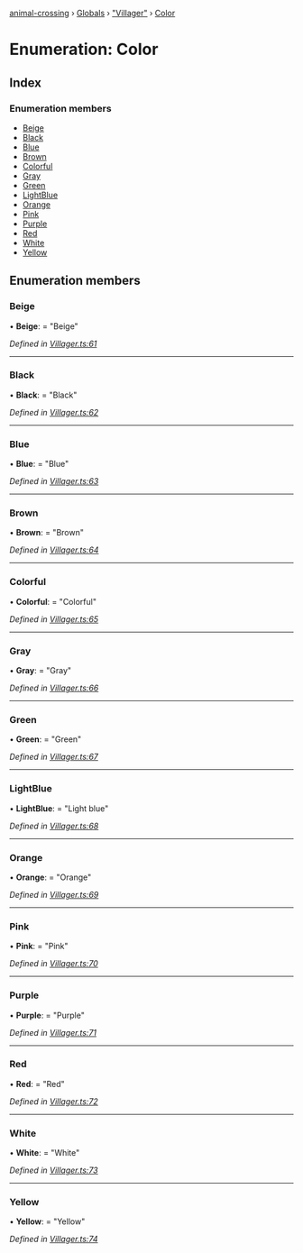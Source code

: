 [animal-crossing](../README.md) › [Globals](../globals.md) › ["Villager"](../modules/_villager_.md) › [Color](_villager_.color.md)

# Enumeration: Color

## Index

### Enumeration members

* [Beige](_villager_.color.md#beige)
* [Black](_villager_.color.md#black)
* [Blue](_villager_.color.md#blue)
* [Brown](_villager_.color.md#brown)
* [Colorful](_villager_.color.md#colorful)
* [Gray](_villager_.color.md#gray)
* [Green](_villager_.color.md#green)
* [LightBlue](_villager_.color.md#lightblue)
* [Orange](_villager_.color.md#orange)
* [Pink](_villager_.color.md#pink)
* [Purple](_villager_.color.md#purple)
* [Red](_villager_.color.md#red)
* [White](_villager_.color.md#white)
* [Yellow](_villager_.color.md#yellow)

## Enumeration members

###  Beige

• **Beige**: = "Beige"

*Defined in [Villager.ts:61](https://github.com/Norviah/animal-crossing/blob/4071e19/module/types/Villager.ts#L61)*

___

###  Black

• **Black**: = "Black"

*Defined in [Villager.ts:62](https://github.com/Norviah/animal-crossing/blob/4071e19/module/types/Villager.ts#L62)*

___

###  Blue

• **Blue**: = "Blue"

*Defined in [Villager.ts:63](https://github.com/Norviah/animal-crossing/blob/4071e19/module/types/Villager.ts#L63)*

___

###  Brown

• **Brown**: = "Brown"

*Defined in [Villager.ts:64](https://github.com/Norviah/animal-crossing/blob/4071e19/module/types/Villager.ts#L64)*

___

###  Colorful

• **Colorful**: = "Colorful"

*Defined in [Villager.ts:65](https://github.com/Norviah/animal-crossing/blob/4071e19/module/types/Villager.ts#L65)*

___

###  Gray

• **Gray**: = "Gray"

*Defined in [Villager.ts:66](https://github.com/Norviah/animal-crossing/blob/4071e19/module/types/Villager.ts#L66)*

___

###  Green

• **Green**: = "Green"

*Defined in [Villager.ts:67](https://github.com/Norviah/animal-crossing/blob/4071e19/module/types/Villager.ts#L67)*

___

###  LightBlue

• **LightBlue**: = "Light blue"

*Defined in [Villager.ts:68](https://github.com/Norviah/animal-crossing/blob/4071e19/module/types/Villager.ts#L68)*

___

###  Orange

• **Orange**: = "Orange"

*Defined in [Villager.ts:69](https://github.com/Norviah/animal-crossing/blob/4071e19/module/types/Villager.ts#L69)*

___

###  Pink

• **Pink**: = "Pink"

*Defined in [Villager.ts:70](https://github.com/Norviah/animal-crossing/blob/4071e19/module/types/Villager.ts#L70)*

___

###  Purple

• **Purple**: = "Purple"

*Defined in [Villager.ts:71](https://github.com/Norviah/animal-crossing/blob/4071e19/module/types/Villager.ts#L71)*

___

###  Red

• **Red**: = "Red"

*Defined in [Villager.ts:72](https://github.com/Norviah/animal-crossing/blob/4071e19/module/types/Villager.ts#L72)*

___

###  White

• **White**: = "White"

*Defined in [Villager.ts:73](https://github.com/Norviah/animal-crossing/blob/4071e19/module/types/Villager.ts#L73)*

___

###  Yellow

• **Yellow**: = "Yellow"

*Defined in [Villager.ts:74](https://github.com/Norviah/animal-crossing/blob/4071e19/module/types/Villager.ts#L74)*
